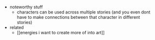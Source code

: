   * noteworthy stuff
    * characters can be used across multiple stories (and you even dont have to make connections between that character in different stories)
  * related
    * [[energies i want to create more of into art]]
